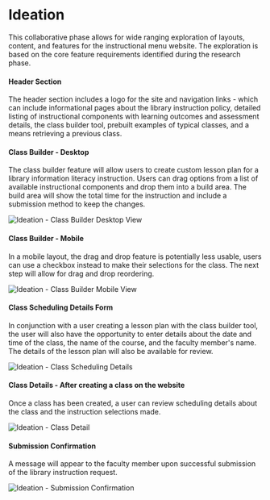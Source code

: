 # Ideation

This collaborative phase allows for wide ranging exploration of layouts, content, and features for the instructional menu website. The exploration is based on the core feature requirements identified during the research phase.

#### Header Section

The header section includes a logo for the site and navigation links - which can include informational pages about the library instruction policy, detailed listing of instructional components with learning outcomes and assessment details, the class builder tool, prebuilt examples of typical classes, and a means retrieving a previous class.

#### Class Builder - Desktop

The class builder feature will allow users to create custom lesson plan for a library information literacy instruction. Users can drag options from a list of available instructional components and drop them into a build area. The build area will show the total time for the instruction and include a submission method to keep the changes.

![Ideation - Class Builder Desktop View](https://github.com/robert-laws/project-instruction-menu-documentation/blob/master/98_support-documents/project-instruction-menu-ideation-3.jpg)

#### Class Builder - Mobile

In a mobile layout, the drag and drop feature is potentially less usable, users can use a checkbox instead to make their selections for the class. The next step will allow for drag and drop reordering.

![Ideation - Class Builder Mobile View](https://github.com/robert-laws/project-instruction-menu-documentation/blob/master/98_support-documents/project-instruction-menu-ideation-1.jpg)

#### Class Scheduling Details Form

In conjunction with a user creating a lesson plan with the class builder tool, the user will also have the opportunity to enter details about the date and time of the class, the name of the course, and the faculty member's name. The details of the lesson plan will also be available for review.

![Ideation - Class Scheduling Details](https://github.com/robert-laws/project-instruction-menu-documentation/blob/master/98_support-documents/project-instruction-menu-ideation-4.jpg)


#### Class Details - After creating a class on the website

Once a class has been created, a user can review scheduling details about the class and the instruction selections made.

![Ideation - Class Detail](https://github.com/robert-laws/project-instruction-menu-documentation/blob/master/98_support-documents/project-instruction-menu-ideation-2.jpg)

#### Submission Confirmation

A message will appear to the faculty member upon successful submission of the library instruction request.

![Ideation - Submission Confirmation](https://github.com/robert-laws/project-instruction-menu-documentation/blob/master/98_support-documents/project-instruction-menu-ideation-5.jpg)